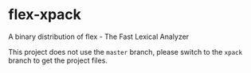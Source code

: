 # flex-xpack

A binary distribution of flex - The Fast Lexical Analyzer

This project does not use the `master` branch, please
switch to the `xpack` branch to get the project files.
